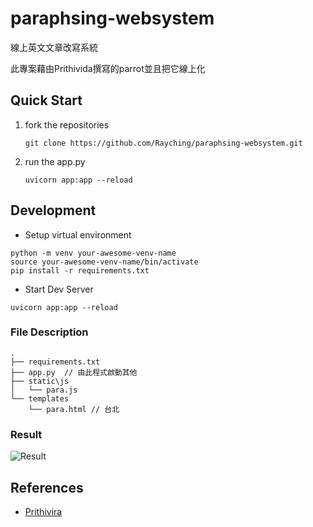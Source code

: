 # paraphsing-websystem

線上英文文章改寫系統

此專案藉由Prithivida撰寫的parrot並且把它線上化


## Quick Start

1. fork the repositories

   ```shell
   git clone https://github.com/Rayching/paraphsing-websystem.git
   ```
2. run the app.py
   ```shell
   uvicorn app:app --reload
   ```

## Development

- Setup virtual environment

```shell
python -m venv your-awesome-venv-name
source your-awesome-venv-name/bin/activate
pip install -r requirements.txt
```

- Start Dev Server

```shell
uvicorn app:app --reload
```

### File Description
```
.
├── requirements.txt 
├── app.py  // 由此程式啟動其他
├── static\js
│   └── para.js
└── templates
    └── para.html // 台北
```
### Result
![Result](https://user-images.githubusercontent.com/44884255/151491868-e3b8d43f-98e1-492c-92f4-d129b4c16287.png)

## References
+ [Prithivira](https://github.com/PrithivirajDamodaran/Parrot_Paraphraser#references)
